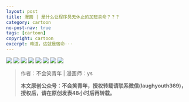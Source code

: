 ```yaml
---
layout: post
title: 漫画 | 是什么让程序员无休止的加班卖命？？？
category: cartoon
no-post-nav: true
tags: [cartoon]
copyright: cartoon
excerpt: 难道，这就是宿命···
---
```


![](http://favorites.ren/assets/images/2020/cartoon/maiming/maiming01.jpg)
![](http://favorites.ren/assets/images/2020/cartoon/maiming/maiming02.jpg)
![](http://favorites.ren/assets/images/2020/cartoon/maiming/maiming03.jpg)
![](http://favorites.ren/assets/images/2020/cartoon/maiming/maiming04.jpg)
![](http://favorites.ren/assets/images/2020/cartoon/maiming/maiming05.jpg)
![](http://favorites.ren/assets/images/2020/cartoon/maiming/maiming06.jpg)
![](http://favorites.ren/assets/images/2020/cartoon/maiming/maiming07.jpg)
![](http://favorites.ren/assets/images/2020/cartoon/maiming/maiming08.jpg)

>作者：不会笑青年 | 漫画师：ys
>
>**本文原创公众号：不会笑青年，授权转载请联系微信(laughyouth369)，授权后，请在原创发表48小时后再转载。**


